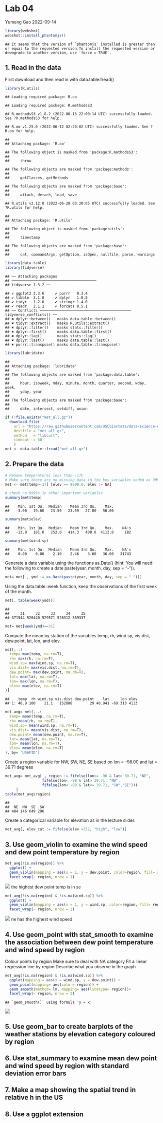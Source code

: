 Lab 04
================
Yumeng Gao
2022-09-14

``` r
library(webshot)
webshot::install_phantomjs()
```

    ## It seems that the version of `phantomjs` installed is greater than or equal to the requested version.To install the requested version or downgrade to another version, use `force = TRUE`.

## 1. Read in the data

First download and then read in with data.table:fread()

``` r
library(R.utils)
```

    ## Loading required package: R.oo

    ## Loading required package: R.methodsS3

    ## R.methodsS3 v1.8.2 (2022-06-13 22:00:14 UTC) successfully loaded. See ?R.methodsS3 for help.

    ## R.oo v1.25.0 (2022-06-12 02:20:02 UTC) successfully loaded. See ?R.oo for help.

    ## 
    ## Attaching package: 'R.oo'

    ## The following object is masked from 'package:R.methodsS3':
    ## 
    ##     throw

    ## The following objects are masked from 'package:methods':
    ## 
    ##     getClasses, getMethods

    ## The following objects are masked from 'package:base':
    ## 
    ##     attach, detach, load, save

    ## R.utils v2.12.0 (2022-06-28 03:20:05 UTC) successfully loaded. See ?R.utils for help.

    ## 
    ## Attaching package: 'R.utils'

    ## The following object is masked from 'package:utils':
    ## 
    ##     timestamp

    ## The following objects are masked from 'package:base':
    ## 
    ##     cat, commandArgs, getOption, isOpen, nullfile, parse, warnings

``` r
library(data.table)
library(tidyverse)
```

    ## ── Attaching packages
    ## ───────────────────────────────────────
    ## tidyverse 1.3.2 ──

    ## ✔ ggplot2 3.3.6     ✔ purrr   0.3.4
    ## ✔ tibble  3.1.8     ✔ dplyr   1.0.9
    ## ✔ tidyr   1.2.0     ✔ stringr 1.4.0
    ## ✔ readr   2.1.2     ✔ forcats 0.5.1
    ## ── Conflicts ────────────────────────────────────────── tidyverse_conflicts() ──
    ## ✖ dplyr::between()   masks data.table::between()
    ## ✖ tidyr::extract()   masks R.utils::extract()
    ## ✖ dplyr::filter()    masks stats::filter()
    ## ✖ dplyr::first()     masks data.table::first()
    ## ✖ dplyr::lag()       masks stats::lag()
    ## ✖ dplyr::last()      masks data.table::last()
    ## ✖ purrr::transpose() masks data.table::transpose()

``` r
library(lubridate)
```

    ## 
    ## Attaching package: 'lubridate'
    ## 
    ## The following objects are masked from 'package:data.table':
    ## 
    ##     hour, isoweek, mday, minute, month, quarter, second, wday, week,
    ##     yday, year
    ## 
    ## The following objects are masked from 'package:base':
    ## 
    ##     date, intersect, setdiff, union

``` r
if (!file.exists("met_all.gz"))
  download.file(
    url = "https://raw.githubusercontent.com/USCbiostats/data-science-data/master/02_met/met_all.gz",
    destfile = "met_all.gz",
    method   = "libcurl",
    timeout  = 60
    )
met <- data.table::fread("met_all.gz")
```

## 2. Prepare the data

``` r
# Remove temperatures less than -17C
# Make sure there are no missing data in the key variables coded as 9999, 999, etc
met <- met[temp>-17] [elev == 9999.0, elev := NA]

# check no 9999s in other important variables
summary(met$temp)
```

    ##    Min. 1st Qu.  Median    Mean 3rd Qu.    Max. 
    ##   -3.00   19.60   23.50   23.59   27.80   56.00

``` r
summary(met$elev)
```

    ##    Min. 1st Qu.  Median    Mean 3rd Qu.    Max.    NA's 
    ##   -13.0   101.0   252.0   414.3   400.0  4113.0     182

``` r
summary(met$wind.sp)
```

    ##    Min. 1st Qu.  Median    Mean 3rd Qu.    Max.    NA's 
    ##    0.00    0.00    2.10    2.46    3.60   36.00   31743

Generate a date variable using the functions as.Date() (hint: You will
need the following to create a date paste(year, month, day, sep = “-”)).

``` r
met= met[ , ymd := as.Date(paste(year, month, day, sep = "-"))]
```

Using the data.table::week function, keep the observations of the first
week of the month.

``` r
met[, table(week(ymd))]
```

    ## 
    ##     31     32     33     34     35 
    ## 371544 520440 529571 526312 369337

``` r
met= met[week(ymd)==31]
```

Compute the mean by station of the variables temp, rh, wind.sp,
vis.dist, dew.point, lat, lon, and elev.

``` r
met[, .(
  temp= max(temp, na.rm=T),
  rh= max(rh, na.rm=T),
  wind.sp= max(wind.sp, na.rm=T),
  vis.dist= max(vis.dist, na.rm=T), 
  dew.point= max(dew.point, na.rm=T), 
  lat= max(lat, na.rm=T), 
  lon= max(lon, na.rm=T), 
  elev= max(elev, na.rm=T)
)]
```

    ##    temp  rh wind.sp vis.dist dew.point    lat     lon elev
    ## 1: 48.9 100    21.1   152888        29 48.941 -68.313 4113

``` r
met_avg= met[, .(
  temp= mean(temp, na.rm=T),
  rh= mean(rh, na.rm=T),
  wind.sp= mean(wind.sp, na.rm=T),
  vis.dist= mean(vis.dist, na.rm=T), 
  dew.point= mean(dew.point, na.rm=T), 
  lat= mean(lat, na.rm=T), 
  lon= mean(lon, na.rm=T), 
  elev= mean(elev, na.rm=T)
), by= 'USAFID']
```

Create a region variable for NW, SW, NE, SE based on lon = -98.00 and
lat = 39.71 degrees

``` r
met_avg= met_avg[ , region := fifelse(lon>= -98 & lat> 39.71, "NE",
                 fifelse(lon< -98 & lat> 39.71, "NW",
                 fifelse(lon< -98 & lat<= 39.71, "SW","SE")))
     ]
table(met_avg$region)
```

    ## 
    ##  NE  NW  SE  SW 
    ## 484 146 649 296

Create a categorical variable for elevation as in the lecture slides

``` r
met_avg[, elev_cat := fifelse(elev >252, "high", "low")]
```

## 3. Use geom_violin to examine the wind speed and dew point temperature by region

``` r
met_avg[!is.na(region)] %>% 
  ggplot() + 
  geom_violin(mapping = aes(x = 1, y = dew.point, color=region, fill= region)) + 
  facet_wrap(~ region, nrow = 1)
```

![](README_files/figure-gfm/violin-dewpoint-1.png)<!-- --> the highest
dew point temp is in se

``` r
met_avg[!is.na(region) & !is.na(wind.sp)] %>% 
  ggplot() + 
  geom_violin(mapping = aes(x = 1, y = wind.sp, color=region, fill= region)) + 
  facet_wrap(~ region, nrow = 2)
```

![](README_files/figure-gfm/violin-wind.sp-1.png)<!-- --> ne has the
highest wind speed

## 4. Use geom_point with stat_smooth to examine the association between dew point temperature and wind speed by region

Colour points by region Make sure to deal with NA category Fit a linear
regression line by region Describe what you observe in the graph

``` r
met_avg[!is.na(region) & !is.na(wind.sp)] %>% 
  ggplot(mapping = aes(x = wind.sp, y = dew.point)) + 
  geom_point(mapping= aes(color= region)) + 
  geom_smooth(method= lm, mapping= aes(linetype= region))+
  facet_wrap(~ region, nrow = 2)
```

    ## `geom_smooth()` using formula 'y ~ x'

![](README_files/figure-gfm/scatterplot-dewpoint-wind.sp-1.png)<!-- -->

## 5. Use geom_bar to create barplots of the weather stations by elevation category coloured by region

## 6. Use stat_summary to examine mean dew point and wind speed by region with standard deviation error bars

## 7. Make a map showing the spatial trend in relative h in the US

## 8. Use a ggplot extension
